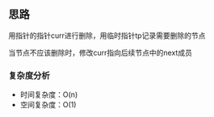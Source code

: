 ## 思路

用指针的指针curr进行删除，用临时指针tp记录需要删除的节点

当节点不应该删除时，修改curr指向后续节点中的next成员

### 复杂度分析

* 时间复杂度：O(n)
* 空间复杂度：O(1)

